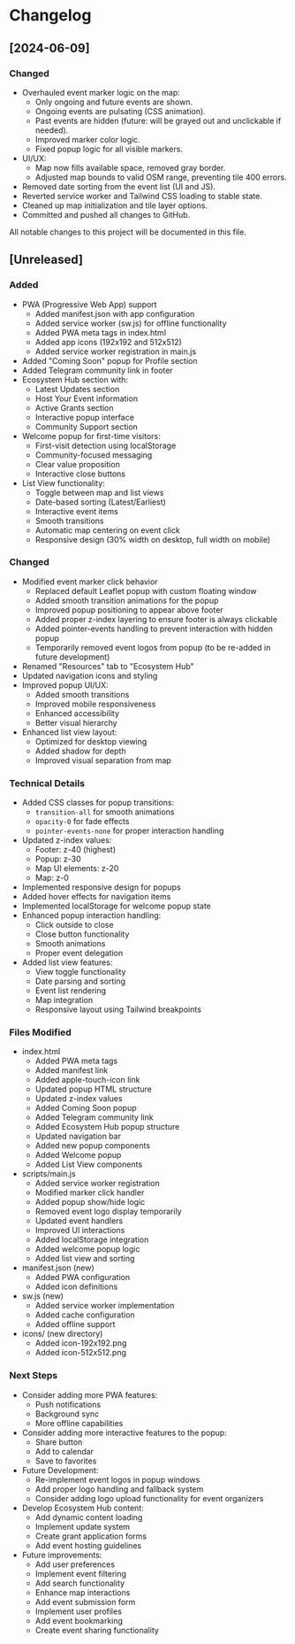 # Changelog

## [2024-06-09]

### Changed
- Overhauled event marker logic on the map:
  - Only ongoing and future events are shown.
  - Ongoing events are pulsating (CSS animation).
  - Past events are hidden (future: will be grayed out and unclickable if needed).
  - Improved marker color logic.
  - Fixed popup logic for all visible markers.
- UI/UX:
  - Map now fills available space, removed gray border.
  - Adjusted map bounds to valid OSM range, preventing tile 400 errors.
- Removed date sorting from the event list (UI and JS).
- Reverted service worker and Tailwind CSS loading to stable state.
- Cleaned up map initialization and tile layer options.
- Committed and pushed all changes to GitHub.

All notable changes to this project will be documented in this file.

## [Unreleased]

### Added
- PWA (Progressive Web App) support
  - Added manifest.json with app configuration
  - Added service worker (sw.js) for offline functionality
  - Added PWA meta tags in index.html
  - Added app icons (192x192 and 512x512)
  - Added service worker registration in main.js
- Added "Coming Soon" popup for Profile section
- Added Telegram community link in footer
- Ecosystem Hub section with:
  - Latest Updates section
  - Host Your Event information
  - Active Grants section
  - Interactive popup interface
  - Community Support section
- Welcome popup for first-time visitors:
  - First-visit detection using localStorage
  - Community-focused messaging
  - Clear value proposition
  - Interactive close buttons
- List View functionality:
  - Toggle between map and list views
  - Date-based sorting (Latest/Earliest)
  - Interactive event items
  - Smooth transitions
  - Automatic map centering on event click
  - Responsive design (30% width on desktop, full width on mobile)

### Changed
- Modified event marker click behavior
  - Replaced default Leaflet popup with custom floating window
  - Added smooth transition animations for the popup
  - Improved popup positioning to appear above footer
  - Added proper z-index layering to ensure footer is always clickable
  - Added pointer-events handling to prevent interaction with hidden popup
  - Temporarily removed event logos from popup (to be re-added in future development)
- Renamed "Resources" tab to "Ecosystem Hub"
- Updated navigation icons and styling
- Improved popup UI/UX:
  - Added smooth transitions
  - Improved mobile responsiveness
  - Enhanced accessibility
  - Better visual hierarchy
- Enhanced list view layout:
  - Optimized for desktop viewing
  - Added shadow for depth
  - Improved visual separation from map

### Technical Details
- Added CSS classes for popup transitions:
  - `transition-all` for smooth animations
  - `opacity-0` for fade effects
  - `pointer-events-none` for proper interaction handling
- Updated z-index values:
  - Footer: z-40 (highest)
  - Popup: z-30
  - Map UI elements: z-20
  - Map: z-0
- Implemented responsive design for popups
- Added hover effects for navigation items
- Implemented localStorage for welcome popup state
- Enhanced popup interaction handling:
  - Click outside to close
  - Close button functionality
  - Smooth animations
  - Proper event delegation
- Added list view features:
  - View toggle functionality
  - Date parsing and sorting
  - Event list rendering
  - Map integration
  - Responsive layout using Tailwind breakpoints

### Files Modified
- index.html
  - Added PWA meta tags
  - Added manifest link
  - Added apple-touch-icon link
  - Updated popup HTML structure
  - Updated z-index values
  - Added Coming Soon popup
  - Added Telegram community link
  - Added Ecosystem Hub popup structure
  - Updated navigation bar
  - Added new popup components
  - Added Welcome popup
  - Added List View components
- scripts/main.js
  - Added service worker registration
  - Modified marker click handler
  - Added popup show/hide logic
  - Removed event logo display temporarily
  - Updated event handlers
  - Improved UI interactions
  - Added localStorage integration
  - Added welcome popup logic
  - Added list view and sorting
- manifest.json (new)
  - Added PWA configuration
  - Added icon definitions
- sw.js (new)
  - Added service worker implementation
  - Added cache configuration
  - Added offline support
- icons/ (new directory)
  - Added icon-192x192.png
  - Added icon-512x512.png

### Next Steps
- Consider adding more PWA features:
  - Push notifications
  - Background sync
  - More offline capabilities
- Consider adding more interactive features to the popup:
  - Share button
  - Add to calendar
  - Save to favorites
- Future Development:
  - Re-implement event logos in popup windows
  - Add proper logo handling and fallback system
  - Consider adding logo upload functionality for event organizers
- Develop Ecosystem Hub content:
  - Add dynamic content loading
  - Implement update system
  - Create grant application forms
  - Add event hosting guidelines
- Future improvements:
  - Add user preferences
  - Implement event filtering
  - Add search functionality
  - Enhance map interactions
  - Add event submission form
  - Implement user profiles
  - Add event bookmarking
  - Create event sharing functionality 